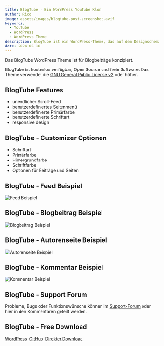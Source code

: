 ```yaml
---
title: BlogTube - Ein WordPress YouTube Klon
author: Rico
image: assets/images/blogtube-post-screenshot.avif
keywords:
  - YouTube
  - WordPress
  - WordPress Theme
description: BlogTube ist ein WordPress-Theme, das auf dem Designschema von YouTube basiert
date: 2024-05-18
---
```


Das BlogTube WordPress Theme ist für Blogbeiträge konzipiert.

BlogTube ist kostenlos verfügbar, Open Source und freie Software. Das Theme verwendet die [GNU General Public License v2](http://www.gnu.org/licenses/gpl-2.0.html) oder höher.

## BlogTube Features

- unendlicher Scroll-Feed
- benutzerdefiniertes Seitenmenü
- benutzerdefinierte Primärfarbe
- benutzerdefinierte Schriftart
- responsive design

## BlogTube - Customizer Optionen

- Schriftart
- Primärfarbe
- Hintergrundfarbe
- Schriftfarbe
- Optionen für Beiträge und Seiten

## BlogTube - Feed Beispiel

![Feed Beispiel](assets/images/blogtube-feed.avif "Feed Beispiel")

## BlogTube - Blogbeitrag Beispiel

![Blogbeitrag Beispiel](assets/images/blogtube-post-screenshot.avif "Blogbeitrag Beispiel")

## BlogTube - Autorenseite Beispiel

![Autorenseite Beispiel](assets/images/blogtube-author-page.avif "Autorenseite Beispiel")

## BlogTube - Kommentar Beispiel

![Kommentar Beispiel](assets/images/blogtube-comment.avif "Kommentar Beispiel")

## BlogTube - Support Forum

Probleme, Bugs oder Funktionswünsche können im [Support-Forum](https://wordpress.org/support/theme/blogtube/) oder hier in den Kommentaren geteilt werden.

## BlogTube - Free Download

<div style="display: flex; gap: 0.5em; flex-wrap: wrap; margin-top: 1em">
  <a class="linkButton" title="Download von WordPress" href="https://wordpress.org/themes/blogtube" target="_blank">
  WordPress</a>
  <a class="linkButton" title="Ansehen auf GitHub" href="https://github.com/KopfdesDaemons/blogtube" target="_blank">GitHub</a>
  <a class="linkButton" title="Direkter Download" href="https://github.com/KopfdesDaemons/blogtube/archive/refs/heads/main.zip">Direkter Download</a>
</div>
